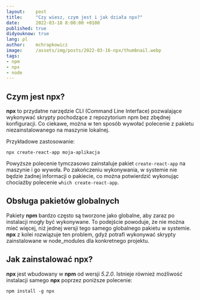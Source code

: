 ```yaml
---
layout:    post
title:     "Czy wiesz, czym jest i jak działa npx?"
date:      2022-03-18 8:00:00 +0100
published: true
didyouknow: true
lang: pl
author:    mchrapkowicz
image:     /assets/img/posts/2022-03-16-npx/thumbnail.webp
tags:
- npm
- npx
- node
---
```


## Czym jest npx?

**npx** to przydatne narzędzie CLI (Command Line Interface) pozwalające wykonywać skrypty pochodzące z repozytorium npm bez zbędnej konfiguracji. Co ciekawe, można w ten sposób wywołać polecenie z pakietu niezainstalowanego na maszynie lokalnej.

Przykładowe zastosowanie:
```
npx create-react-app moja-aplikacja
```

Powyższe polecenie tymczasowo zainstaluje pakiet `create-react-app` na maszynie i go wywoła. Po zakończeniu wykonywania, w systemie nie będzie żadnej informacji o pakiecie, co można potwierdzić wykonując chociażby polecenie `which create-react-app`.

## Obsługa pakietów globalnych

Pakiety **npm** bardzo często są tworzone jako globalne, aby zaraz po instalacji mogły być wykonywane. To podejście powoduje, że nie można mieć więcej, niż jednej wersji tego samego globalnego pakietu w systemie. **npx** z kolei rozwiązuje ten problem, gdyż potrafi wykonywać skrypty zainstalowane w node_modules dla konkretnego projektu.

## Jak zainstalować npx?

**npx** jest wbudowany w **npm** od wersji *5.2.0*. Istnieje również możliwość instalacji samego **npx** poprzez poniższe polecenie:

```
npm install -g npx
```
